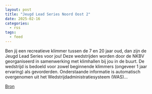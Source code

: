 ```yaml
---
layout: post
title: "Jeugd Lead Series Noord Oost 2"
date: 2025-02-16
categories: 
  - rss
tags: 
  - feed
---
```


<p>Ben jij een recreatieve klimmer tussen de 7 en 20 jaar oud, dan zijn de Jeugd Lead Series voor jou! Deze wedstrijden worden door de NKBV georganiseerd in samenwerking met klimhallen bij jou in de buurt. De wedstrijd is bedoeld voor zowel beginnende klimmers (ongeveer 1 jaar ervaring) als gevorderden. Onderstaande informatie is automatisch overgenomen uit het Wedstrijdadministratiesysteem (WAS)&hellip;</p>
<p><a href="https://www.klimkalender.nl/comp/jeugd-lead-series-noord-oost-2/" rel="noopener noreferrer" target="_blank">Bron</a></p>
